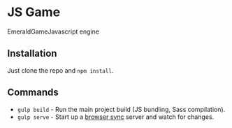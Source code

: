 # JS Game
EmeraldGameJavascript engine

## Installation
Just clone the repo and `npm install`.

## Commands

- `gulp build` - Run the main project build (JS bundling, Sass compilation).
- `gulp serve` - Start up a [browser sync](http://browsersync.io) server and watch for changes.
